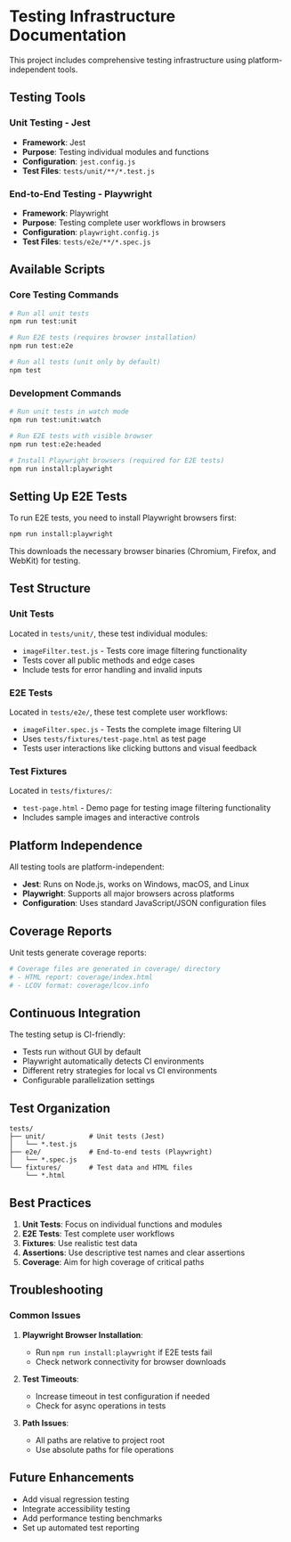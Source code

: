 # Testing Infrastructure Documentation

This project includes comprehensive testing infrastructure using platform-independent tools.

## Testing Tools

### Unit Testing - Jest
- **Framework**: Jest
- **Purpose**: Testing individual modules and functions
- **Configuration**: `jest.config.js`
- **Test Files**: `tests/unit/**/*.test.js`

### End-to-End Testing - Playwright
- **Framework**: Playwright
- **Purpose**: Testing complete user workflows in browsers
- **Configuration**: `playwright.config.js`
- **Test Files**: `tests/e2e/**/*.spec.js`

## Available Scripts

### Core Testing Commands
```bash
# Run all unit tests
npm run test:unit

# Run E2E tests (requires browser installation)
npm run test:e2e

# Run all tests (unit only by default)
npm test
```

### Development Commands
```bash
# Run unit tests in watch mode
npm run test:unit:watch

# Run E2E tests with visible browser
npm run test:e2e:headed

# Install Playwright browsers (required for E2E tests)
npm run install:playwright
```

## Setting Up E2E Tests

To run E2E tests, you need to install Playwright browsers first:

```bash
npm run install:playwright
```

This downloads the necessary browser binaries (Chromium, Firefox, and WebKit) for testing.

## Test Structure

### Unit Tests
Located in `tests/unit/`, these test individual modules:

- `imageFilter.test.js` - Tests core image filtering functionality
- Tests cover all public methods and edge cases
- Include tests for error handling and invalid inputs

### E2E Tests
Located in `tests/e2e/`, these test complete user workflows:

- `imageFilter.spec.js` - Tests the complete image filtering UI
- Uses `tests/fixtures/test-page.html` as test page
- Tests user interactions like clicking buttons and visual feedback

### Test Fixtures
Located in `tests/fixtures/`:

- `test-page.html` - Demo page for testing image filtering functionality
- Includes sample images and interactive controls

## Platform Independence

All testing tools are platform-independent:

- **Jest**: Runs on Node.js, works on Windows, macOS, and Linux
- **Playwright**: Supports all major browsers across platforms
- **Configuration**: Uses standard JavaScript/JSON configuration files

## Coverage Reports

Unit tests generate coverage reports:

```bash
# Coverage files are generated in coverage/ directory
# - HTML report: coverage/index.html
# - LCOV format: coverage/lcov.info
```

## Continuous Integration

The testing setup is CI-friendly:

- Tests run without GUI by default
- Playwright automatically detects CI environments
- Different retry strategies for local vs CI environments
- Configurable parallelization settings

## Test Organization

```
tests/
├── unit/           # Unit tests (Jest)
│   └── *.test.js
├── e2e/            # End-to-end tests (Playwright)
│   └── *.spec.js
└── fixtures/       # Test data and HTML files
    └── *.html
```

## Best Practices

1. **Unit Tests**: Focus on individual functions and modules
2. **E2E Tests**: Test complete user workflows
3. **Fixtures**: Use realistic test data
4. **Assertions**: Use descriptive test names and clear assertions
5. **Coverage**: Aim for high coverage of critical paths

## Troubleshooting

### Common Issues

1. **Playwright Browser Installation**: 
   - Run `npm run install:playwright` if E2E tests fail
   - Check network connectivity for browser downloads

2. **Test Timeouts**:
   - Increase timeout in test configuration if needed
   - Check for async operations in tests

3. **Path Issues**:
   - All paths are relative to project root
   - Use absolute paths for file operations

## Future Enhancements

- Add visual regression testing
- Integrate accessibility testing
- Add performance testing benchmarks
- Set up automated test reporting